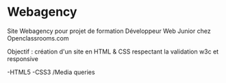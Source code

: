 # Webagency
Site Webagency pour projet de formation Développeur Web Junior chez Openclassrooms.com

Objectif : création d'un site en HTML & CSS respectant la validation w3c et responsive 

-HTML5
-CSS3 /Media queries
